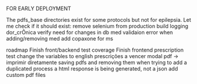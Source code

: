 

FOR EARLY DEPLOYMENT

The pdfs_base directories exist for some protocols but not for epilepsia. Let me check if it should exist:
remove selenium from production build
logging
dor_crÔnica 
verify need for changes in db
med validaion error when adding/removing med
add copaxone for ms

roadmap
Finish front/backend test coverage
Finish frontend prescription test
change the variables to english
prescrições a vencer
modal pdf -> imprimir diretamente
saving pdfs and removing them
when trying to add a duplicated process a html response is being generated, not a json
add custom pdf files